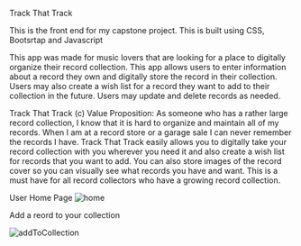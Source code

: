 Track That Track

This is the front end for my capstone project.
This is built using CSS, Bootsrtap and Javascript

This app was made for music lovers that are looking for a place to digitally organize their record collection. This app allows users to enter information about a record they own and digitally store the record in their collection. Users may also create a wish list for a record they want to add to their collection in the future. Users may update and delete records as needed.


Track That Track (c) Value Proposition:
As someone who has a rather large record collection, I know that it is hard to organize and maintain all of my records. When I am at a record store or a garage sale I can never remember the records I have. Track That Track easily allows you to digitally take your record collection with you wherever you need it and also create a wish list for records that you want to add. You can also store images of the record cover so you can visually see what records you have and want. This is a must have for all record collectors who have a growing record collection. 


User Home Page
![home](https://user-images.githubusercontent.com/54750179/181266805-e42344ad-db5b-448b-a9b9-ac9367173c42.png)

Add a reord to your collection


![addToCollection](https://user-images.githubusercontent.com/54750179/181267087-ff0d8ee5-68ee-4747-a963-a0d911c8f5d7.png)
